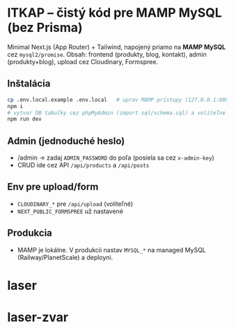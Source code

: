 # ITKAP – čistý kód pre MAMP MySQL (bez Prisma)

Minimal Next.js (App Router) + Tailwind, napojený priamo na **MAMP MySQL** cez `mysql2/promise`.
Obsah: frontend (produkty, blog, kontakt), admin (produkty+blog), upload cez Cloudinary, Formspree.

## Inštalácia
```bash
cp .env.local.example .env.local   # uprav MAMP prístupy (127.0.0.1:8889, root/root)
npm i
# vytvor DB tabuľky cez phpMyAdmin (import sql/schema.sql) a voliteľne sql/seed.sql
npm run dev
```

## Admin (jednoduché heslo)
- /admin → zadaj `ADMIN_PASSWORD` do poľa (posiela sa cez `x-admin-key`)
- CRUD ide cez API `/api/products` a `/api/posts`

## Env pre upload/form
- `CLOUDINARY_*` pre `/api/upload` (voliteľné)
- `NEXT_PUBLIC_FORMSPREE` už nastavené

## Produkcia
- MAMP je lokálne. V produkcii nastav `MYSQL_*` na managed MySQL (Railway/PlanetScale) a deployni.
# laser
# laser-zvar
